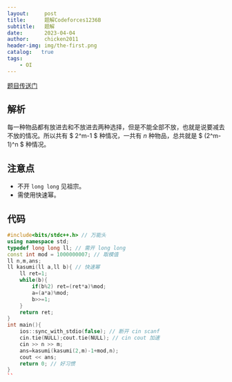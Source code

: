 ```yaml
---
layout:     post
title:      题解Codeforces1236B
subtitle:   题解
date:       2023-04-04
author:     chicken2011
header-img: img/the-first.png
catalog:   true
tags:
    - OI
---
```


[题目传送门](https://www.luogu.com.cn/problem/CF1236B)

##  解析
每一种物品都有放进去和不放进去两种选择，但是不能全部不放，也就是说要减去不放的情况。所以共有 $ 2^m-1 $ 种情况，一共有 $n$ 种物品，总共就是 $ (2^m-1)^n $ 种情况。

## 注意点
- 不开 `long long` 见祖宗。
- 需使用快速幂。

## 代码
```cpp
#include<bits/stdc++.h> // 万能头
using namespace std;
typedef long long ll; // 需开 long long
const int mod = 1000000007; // 取模值
ll n,m,ans;
ll kasumi(ll a,ll b){ // 快速幂
    ll ret=1;
    while(b){
        if(b%2) ret=(ret*a)%mod;
        a=(a*a)%mod;
        b>>=1;
    }
    return ret;
}
int main(){
    ios::sync_with_stdio(false); // 断开 cin scanf
    cin.tie(NULL);cout.tie(NULL); // cin cout 加速
    cin >> n >> m;
    ans=kasumi(kasumi(2,m)-1+mod,n);
    cout << ans;
    return 0; // 好习惯
}
``
